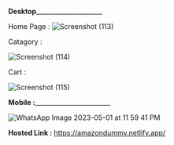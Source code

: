 ____________________________________________________________________**Desktop**_________________________________________________________________________________________

Home Page :
![Screenshot (113)](https://user-images.githubusercontent.com/122821355/235488137-2d27a0fb-a3c4-4a4f-b2a7-7aab95a64a09.png)

Catagory :

![Screenshot (114)](https://user-images.githubusercontent.com/122821355/235488197-17f2cc32-e234-469d-9804-83870a03bea1.png)

Cart :

![Screenshot (115)](https://user-images.githubusercontent.com/122821355/235488217-ba900ebd-ee37-4b3b-8746-b54fbec20fab.png)

__________________________________________________________________**Mobile :**__________________________________________________________________________________________



![WhatsApp Image 2023-05-01 at 11 59 41 PM](https://user-images.githubusercontent.com/122821355/235507108-23a61145-42fd-4080-ba26-3aee61ce0279.jpeg)




**Hosted Link :** https://amazondummy.netlify.app/
